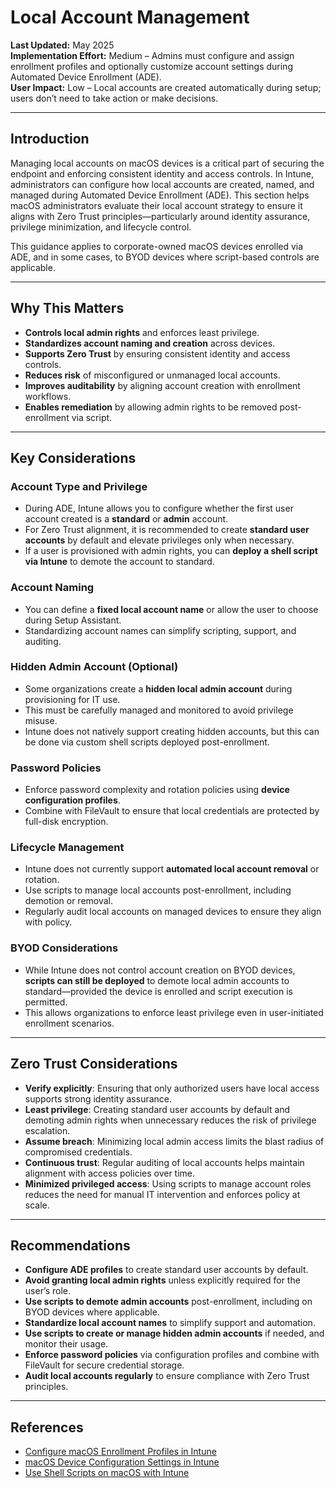 # Local Account Management

**Last Updated:** May 2025  
**Implementation Effort:** Medium – Admins must configure and assign enrollment profiles and optionally customize account settings during Automated Device Enrollment (ADE).  
**User Impact:** Low – Local accounts are created automatically during setup; users don’t need to take action or make decisions.

---

## Introduction

Managing local accounts on macOS devices is a critical part of securing the endpoint and enforcing consistent identity and access controls. In Intune, administrators can configure how local accounts are created, named, and managed during Automated Device Enrollment (ADE). This section helps macOS administrators evaluate their local account strategy to ensure it aligns with Zero Trust principles—particularly around identity assurance, privilege minimization, and lifecycle control.

This guidance applies to corporate-owned macOS devices enrolled via ADE, and in some cases, to BYOD devices where script-based controls are applicable.

---

## Why This Matters

- **Controls local admin rights** and enforces least privilege.  
- **Standardizes account naming and creation** across devices.  
- **Supports Zero Trust** by ensuring consistent identity and access controls.  
- **Reduces risk** of misconfigured or unmanaged local accounts.  
- **Improves auditability** by aligning account creation with enrollment workflows.  
- **Enables remediation** by allowing admin rights to be removed post-enrollment via script.  

---

## Key Considerations

### Account Type and Privilege

- During ADE, Intune allows you to configure whether the first user account created is a **standard** or **admin** account.  
- For Zero Trust alignment, it is recommended to create **standard user accounts** by default and elevate privileges only when necessary.  
- If a user is provisioned with admin rights, you can **deploy a shell script via Intune** to demote the account to standard.  

### Account Naming

- You can define a **fixed local account name** or allow the user to choose during Setup Assistant.  
- Standardizing account names can simplify scripting, support, and auditing.  

### Hidden Admin Account (Optional)

- Some organizations create a **hidden local admin account** during provisioning for IT use.  
- This must be carefully managed and monitored to avoid privilege misuse.  
- Intune does not natively support creating hidden accounts, but this can be done via custom shell scripts deployed post-enrollment.  

### Password Policies

- Enforce password complexity and rotation policies using **device configuration profiles**.  
- Combine with FileVault to ensure that local credentials are protected by full-disk encryption.  

### Lifecycle Management
- Intune does not currently support **automated local account removal** or rotation.  
- Use scripts to manage local accounts post-enrollment, including demotion or removal.  
- Regularly audit local accounts on managed devices to ensure they align with policy.  

### BYOD Considerations

- While Intune does not control account creation on BYOD devices, **scripts can still be deployed** to demote local admin accounts to standard—provided the device is enrolled and script execution is permitted.  
- This allows organizations to enforce least privilege even in user-initiated enrollment scenarios.  

---

## Zero Trust Considerations

- **Verify explicitly**: Ensuring that only authorized users have local access supports strong identity assurance.  
- **Least privilege**: Creating standard user accounts by default and demoting admin rights when unnecessary reduces the risk of privilege escalation.  
- **Assume breach**: Minimizing local admin access limits the blast radius of compromised credentials.  
- **Continuous trust**: Regular auditing of local accounts helps maintain alignment with access policies over time.  
- **Minimized privileged access**: Using scripts to manage account roles reduces the need for manual IT intervention and enforces policy at scale.  

---

## Recommendations

- **Configure ADE profiles** to create standard user accounts by default.  
- **Avoid granting local admin rights** unless explicitly required for the user’s role.  
- **Use scripts to demote admin accounts** post-enrollment, including on BYOD devices where applicable.  
- **Standardize local account names** to simplify support and automation.  
- **Use scripts to create or manage hidden admin accounts** if needed, and monitor their usage.  
- **Enforce password policies** via configuration profiles and combine with FileVault for secure credential storage.  
- **Audit local accounts regularly** to ensure compliance with Zero Trust principles.  

---

## References

- [Configure macOS Enrollment Profiles in Intune](https://learn.microsoft.com/en-us/mem/intune/enrollment/device-enrollment-program-enrollment-profile)  
- [macOS Device Configuration Settings in Intune](https://learn.microsoft.com/en-us/mem/intune/configuration/device-profile-create)  
- [Use Shell Scripts on macOS with Intune](https://learn.microsoft.com/en-us/mem/intune/apps/macos-shell-scripts)